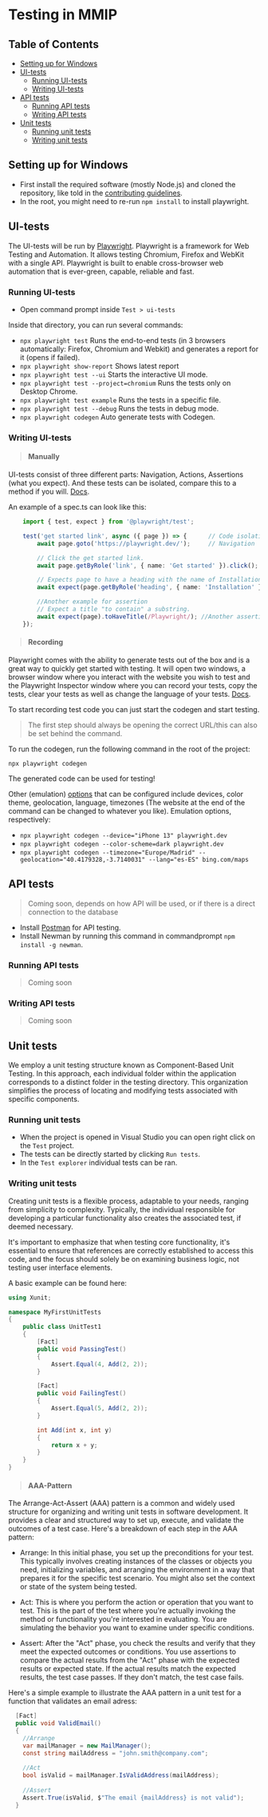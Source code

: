 <!-- omit in toc -->
# Testing in MMIP
<!-- omit in toc -->
## Table of Contents
- [Setting up for Windows](#setting-up-for-windows)
- [UI-tests](#ui-tests)
  - [Running UI-tests](#running-ui-tests)
  - [Writing UI-tests](#writing-ui-tests)
- [API tests](#api-tests)
  - [Running API tests](#running-api-tests)
  - [Writing API tests](#writing-api-tests)
- [Unit tests](#unit-tests)
  - [Running unit tests](#running-unit-tests)
  - [Writing unit tests](#writing-unit-tests)

## Setting up for Windows
- First install the required software (mostly Node.js) and cloned the repository, like told in the [contributing guidelines](/docs/CONTRIBUTING.md).
- In the root, you might need to re-run `npm install` to install playwright.

## UI-tests
The UI-tests will be run by [Playwright](https://playwright.dev/docs/intro). Playwright is a framework for Web Testing and Automation. It allows testing Chromium, Firefox and WebKit with a single API. Playwright is built to enable cross-browser web automation that is ever-green, capable, reliable and fast.

### Running UI-tests
- Open command prompt inside `Test > ui-tests`

Inside that directory, you can run several commands:
- `npx playwright test` Runs the end-to-end tests (in 3 browsers automatically: Firefox, Chromium and Webkit) and generates a report for it (opens if failed).
- `npx playwright show-report` Shows latest report
- `npx playwright test --ui` Starts the interactive UI mode.
- `npx playwright test --project=chromium` Runs the tests only on Desktop Chrome.
- `npx playwright test example` Runs the tests in a specific file.
- `npx playwright test --debug` Runs the tests in debug mode.
- `npx playwright codegen` Auto generate tests with Codegen.

### Writing UI-tests
> #### Manually
UI-tests consist of three different parts: Navigation, Actions, Assertions (what you expect). And these tests can be isolated, compare this to a method if you will. 
[Docs](https://playwright.dev/docs/writing-tests).

An example of a spec.ts can look like this:
```ts
    import { test, expect } from '@playwright/test';

    test('get started link', async ({ page }) => {      // Code isolation
        await page.goto('https://playwright.dev/');     // Navigation

        // Click the get started link.
        await page.getByRole('link', { name: 'Get started' }).click(); //Action

        // Expects page to have a heading with the name of Installation.
        await expect(page.getByRole('heading', { name: 'Installation' })).toBeVisible(); //Assertion

        //Another example for assertion
        // Expect a title "to contain" a substring.
        await expect(page).toHaveTitle(/Playwright/); //Another assertion
    });
```
> #### Recording
Playwright comes with the ability to generate tests out of the box and is a great way to quickly get started with testing. It will open two windows, a browser window where you interact with the website you wish to test and the Playwright Inspector window where you can record your tests, copy the tests, clear your tests as well as change the language of your tests.
[Docs](https://playwright.dev/docs/codegen-intro).

To start recording test code you can just start the codegen and start testing.
> The first step should always be opening the correct URL/this can also be set behind the command. 

To run the codegen, run the following command in the root of the project:

```npx playwright codegen```

The generated code can be used for testing!

Other (emulation) [options](https://playwright.dev/docs/codegen-intro#emulation) that can be configured include devices, color theme, geolocation, language, timezones
(The website at the end of the command can be changed to whatever you like).
Emulation options, respectively:
- `npx playwright codegen --device="iPhone 13" playwright.dev`
- `npx playwright codegen --color-scheme=dark playwright.dev`
- `npx playwright codegen --timezone="Europe/Madrid" --geolocation="40.4179328,-3.7140031" --lang="es-ES" bing.com/maps`


## API tests
> Coming soon, depends on how API will be used, or if there is a direct connection to the database
- Install [Postman](https://www.postman.com/downloads/) for API testing.
- Install Newman by running this command in commandprompt `npm install -g newman`.
### Running API tests
> Coming soon
### Writing API tests
> Coming soon

## Unit tests
We employ a unit testing structure known as Component-Based Unit Testing. In this approach, each individual folder within the application corresponds to a distinct folder in the testing directory. This organization simplifies the process of locating and modifying tests associated with specific components.
### Running unit tests
- When the project is opened in Visual Studio you can open right click on the `Test` project.
- The tests can be directly started by clicking `Run tests`.
- In the `Test explorer` individual tests can be ran.
### Writing unit tests
Creating unit tests is a flexible process, adaptable to your needs, ranging from simplicity to complexity. Typically, the individual responsible for developing a particular functionality also creates the associated test, if deemed necessary.

It's important to emphasize that when testing core functionality, it's essential to ensure that references are correctly established to access this code, and the focus should solely be on examining business logic, not testing user interface elements.

A basic example can be found here:

```cs
using Xunit;

namespace MyFirstUnitTests
{
    public class UnitTest1
    {
        [Fact]
        public void PassingTest()
        {
            Assert.Equal(4, Add(2, 2));
        }

        [Fact]
        public void FailingTest()
        {
            Assert.Equal(5, Add(2, 2));
        }

        int Add(int x, int y)
        {
            return x + y;
        }
    }
}
```
> #### AAA-Pattern

The Arrange-Act-Assert (AAA) pattern is a common and widely used structure for organizing and writing unit tests in software development. It provides a clear and structured way to set up, execute, and validate the outcomes of a test case. Here's a breakdown of each step in the AAA pattern:

- Arrange:
In this initial phase, you set up the preconditions for your test. This typically involves creating instances of the classes or objects you need, initializing variables, and arranging the environment in a way that prepares it for the specific test scenario.
You might also set the context or state of the system being tested.

- Act:
This is where you perform the action or operation that you want to test. This is the part of the test where you're actually invoking the method or functionality you're interested in evaluating.
You are simulating the behavior you want to examine under specific conditions.

- Assert:
After the "Act" phase, you check the results and verify that they meet the expected outcomes or conditions.
You use assertions to compare the actual results from the "Act" phase with the expected results or expected state.
If the actual results match the expected results, the test case passes. If they don't match, the test case fails.

Here's a simple example to illustrate the AAA pattern in a unit test for a function that validates an email adress:
```cs
  [Fact]
  public void ValidEmail()
  {
    //Arrange
    var mailManager = new MailManager();
    const string mailAddress = "john.smith@company.com";
 
    //Act
    bool isValid = mailManager.IsValidAddress(mailAddress);
 
    //Assert
    Assert.True(isValid, $"The email {mailAddress} is not valid");
  }
```

